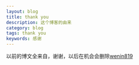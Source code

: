 ```yaml
---
layout: blog
title: thank you
description: 这个博客的由来
category: blog
tags: thank you
keywords: 感谢
---
```


以前的博文全来自，谢谢，以后在机会会删除[wenin819](http://wenin819.com/)
